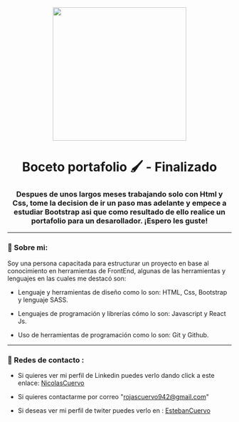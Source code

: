 <div id="Header" align="center">

   <img src="https://media.giphy.com/media/KJguq9IjQVGYU/giphy.gif" width="300">   
   <h1 align="center">Boceto portafolio 🖌 - Finalizado </h1>
   <h3 align="center">Despues de unos largos meses trabajando solo con Html y Css, tome la decision de ir un paso mas adelante y empece a estudiar Bootstrap
   asi que como resultado de ello realice un portafolio para un desarollador. ¡Espero les guste!</h3>
</div>

---

###  🧑 Sobre mi:
   
Soy una persona capacitada para estructurar un proyecto en base al conocimiento en herramientas de FrontEnd, algunas de las herramientas y lenguajes en las cuales me destacó son:

- Lenguaje y herramientas de diseño como lo son: HTML, Css, Bootstrap y lenguaje SASS.

- Lenguajes de programación y librerías cómo lo son: Javascript y React Js.

- Uso de herramientas de programación como lo son: Git y Github.
   
---

### 📱 Redes de contacto :
   
- Si quieres ver mi perfil de Linkedin puedes verlo dando click a este enlace: [NicolasCuervo](https://www.linkedin.com/in/nicolas-esteban-rojas-cuervo-9b72831ba/)

- Si quieres contactarme por correo  "rojascuervo942@gmail.com"
   
- Si deseas ver mi perfil de twiter puedes verlo en : [EstebanCuervo](https://twitter.com/EstebanCuervo_)
